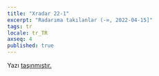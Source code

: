```yaml
---
title: "Xradar 22-1"
excerpt: "Radarıma takılanlar (-∞, 2022-04-15]"
tags: tr
locale: tr_TR
axseq: 4
published: true
---
```


<!-- markdownlint-capture -->
<!-- markdownlint-disable -->
<script type="text/javascript">
    window.location.href = "https://ayazar.dev/log/1.html";
</script>
<!-- markdownlint-restore -->

Yazı [taşınmıştır.](https://ayazar.dev/log/1.html)
